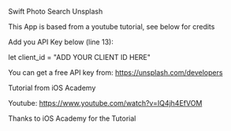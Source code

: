 Swift Photo Search Unsplash

This App is based from a youtube tutorial, see below for credits

Add you API Key below (line 13):

let client_id = "ADD YOUR CLIENT ID HERE"

You can get a free API key from: https://unsplash.com/developers



Tutorial from iOS Academy

Youtube: https://www.youtube.com/watch?v=IQ4jh4EfVOM

Thanks to iOS Academy for the Tutorial